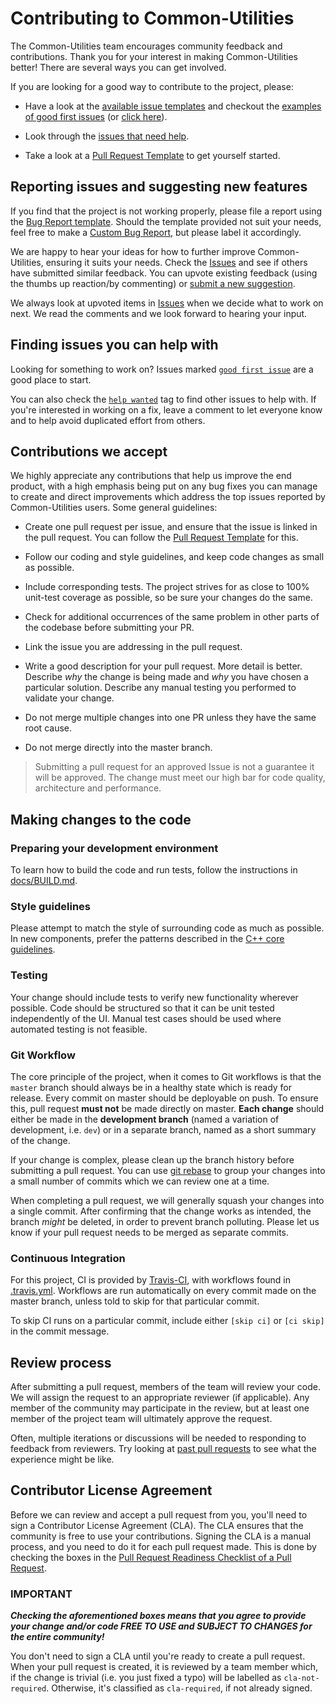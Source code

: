 # Contributing to Common-Utilities

The Common-Utilities team encourages community feedback and contributions. Thank you for your interest in making Common-Utilities better! There are several ways you can get involved.

If you are looking for a good way to contribute to the project, please:

- Have a look at the [available issue templates](https://github.com/crdrisko/common-utilities/issues/new/choose) and checkout the [examples of good first issues](https://github.com/crdrisko/common-utilities/contribute) (or [click here](https://github.com/crdrisko/common-utilities/labels/good%20first%20issue)).

- Look through the [issues that need help](https://github.com/crdrisko/common-utilities/labels/help%20wanted).

- Take a look at a [Pull Request Template](https://github.com/crdrisko/common-utilities/blob/master/docs/PULL_REQUEST_TEMPLATE.md) to get yourself started.

## Reporting issues and suggesting new features

If you find that the project is not working properly, please file a report using the [Bug Report template](https://github.com/crdrisko/common-utilities/issues/new?assignees=&labels=bug&template=bug_report.md&title=[BUG]). Should the template provided not suit your needs, feel free to make a [Custom Bug Report](https://github.com/crdrisko/common-utilities/issues/new?assignees=&labels=&template=custom.md&title=), but please label it accordingly.

We are happy to hear your ideas for how to further improve Common-Utilities, ensuring it suits your needs. Check the [Issues](https://github.com/crdrisko/common-utilities/issues) and see if others have submitted similar feedback. You can upvote existing feedback (using the thumbs up reaction/by commenting) or [submit a new suggestion](https://github.com/crdrisko/common-utilities/issues/new?assignees=&labels=&template=feature_request.md&title=).

We always look at upvoted items in [Issues](https://github.com/crdrisko/common-utilities/issues) when we decide what to work on next. We read the comments and we look forward to hearing your input.

## Finding issues you can help with

Looking for something to work on? Issues marked [`good first issue`](https://github.com/crdrisko/common-utilities/labels/good%20first%20issue) are a good place to start.

You can also check the [`help wanted`](https://github.com/crdrisko/common-utilities/labels/help%20wanted) tag to find other issues to help with. If you're interested in working on a fix, leave a comment to let everyone know and to help avoid duplicated effort from others.

## Contributions we accept

We highly appreciate any contributions that help us improve the end product, with a high emphasis being put on any bug fixes you can manage to create and direct improvements which address the top issues reported by Common-Utilities users. Some general guidelines:

- Create one pull request per issue, and ensure that the issue is linked in the pull request. You can follow the [Pull Request Template](PULL_REQUEST_TEMPLATE.md) for this.

- Follow our coding and style <!--[Coding and Style](#style-guidelines)--> guidelines, and keep code changes as small as possible.

- Include corresponding tests. The project strives for as close to 100% unit-test coverage as possible, so be sure your changes do the same.

- Check for additional occurrences of the same problem in other parts of the codebase before submitting your PR.

- Link the issue you are addressing in the pull request.

- Write a good description for your pull request. More detail is better. Describe *why* the change is being made and *why* you have chosen a particular solution. Describe any manual testing you performed to validate your change.

- Do not merge multiple changes into one PR unless they have the same root cause.

- Do not merge directly into the master branch.

> Submitting a pull request for an approved Issue is not a guarantee it will be approved.
> The change must meet our high bar for code quality, architecture and performance.

## Making changes to the code

### Preparing your development environment

To learn how to build the code and run tests, follow the instructions in [docs/BUILD.md](https://github.com/crdrisko/common-utilities/blob/master/docs/BUILD.md).

### Style guidelines

Please attempt to match the style of surrounding code as much as possible. In new components, prefer the patterns described in the [C++ core guidelines](https://isocpp.github.io/CppCoreGuidelines/CppCoreGuidelines).

<!--### Code formatting

***Run clang-format***

Use the following commands from the project's root directory to run clang-format
(must be installed on the host system).

**1. Run the CMake target for `clang-format`:**

```bash
cmake --build build --target clang-format
```

**2. Using clang-format:**

```bash
# !!! clang-format does not run recursively in subdirectories !!!
# for each .cpp file modified
clang-format -i *.cpp

# for each .h file modified
clang-format -i *.h

# for each .hpp file modified
clang-format -i *.hpp
```

**3. Using TheLartians' Format.cmake:**

```bash
cmake -Htest -Bbuild/test

# view changes
cmake --build build/test --target format

# apply changes
cmake --build build/test --target fix-format
```

See [Format.cmake](https://github.com/TheLartians/Format.cmake) for more options.-->

### Testing

Your change should include tests to verify new functionality wherever possible. Code should be structured so that it can be unit tested independently of the UI. Manual test cases should be used where automated testing is not feasible.

### Git Workflow

The core principle of the project, when it comes to Git workflows is that the `master` branch should always be in a healthy state which is ready for release. Every commit on master should be deployable on push. To ensure this, pull request **must not** be made directly on master. **Each change** should either be made in the **development branch** (named a variation of development, i.e. `dev`) or in a separate branch, named as a short summary of the change.

If your change is complex, please clean up the branch history before submitting a pull request. You can use [git rebase](https://git-scm.com/book/en/v2/Git-Branching-Rebasing) to group your changes into a small number of commits which we can review one at a time.

When completing a pull request, we will generally squash your changes into a single commit. After confirming that the change works as intended, the branch *might* be deleted, in order to prevent branch polluting. Please let us know if your pull request needs to be merged as separate commits.

### Continuous Integration

For this project, CI is provided by [Travis-CI](https://travis-ci.com/github/crdrisko/common-utilities), with workflows found in [.travis.yml](https://github.com/crdrisko/common-utilities/blob/master/.travis.yml). Workflows are run automatically on every commit made on the master branch, unless told to skip for that particular commit.

To skip CI runs on a particular commit, include either `[skip ci]` or `[ci skip]` in the commit message.

## Review process

After submitting a pull request, members of the team will review your code. We will assign the request to an appropriate reviewer (if applicable). Any member of the community may participate in the review, but at least one member of the project team will ultimately approve the request.

Often, multiple iterations or discussions will be needed to responding to feedback from reviewers. Try looking at [past pull requests](https://github.com/crdrisko/common-utilities/pulls?q=is%3Apr+is%3Aclosed) to see what the experience might be like.

## Contributor License Agreement

Before we can review and accept a pull request from you, you'll need to sign a Contributor License Agreement (CLA). The CLA ensures that the community is free to use your contributions. Signing the CLA is a manual process, and you need to do it for each pull request made. This is done by checking the boxes in the [Pull Request Readiness Checklist of a Pull Request](https://github.com/crdrisko/common-utilities/blob/master/docs/PULL_REQUEST_TEMPLATE.md).

### IMPORTANT

***Checking the aforementioned boxes means that you agree to provide your change and/or code FREE TO USE and SUBJECT TO CHANGES for the entire community!***

You don't need to sign a CLA until you're ready to create a pull request. When your pull request is created, it is reviewed by a team member which, if the change is trivial (i.e. you just fixed a typo) will be labelled as `cla-not-required`. Otherwise, it's classified as `cla-required`, if not already signed.
